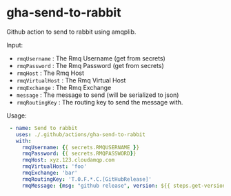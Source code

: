 # gha-send-to-rabbit

Github action to send to rabbit using amqplib.

Input:

- `rmqUsername` : The Rmq Username (get from secrets)
- `rmqPassword` : The Rmq Password (get from secrets)
- `rmqHost` : The Rmq Host
- `rmqVirtualHost` : The Rmq Virtual Host
- `rmqExchange` : The Rmq Exchange
- `message` : The message to send (will be serialized to json)
- `rmqRoutingKey` : The routing key to send the message with.

Usage:

```yaml
 - name: Send to rabbit
   uses: ./.github/actions/gha-send-to-rabbit
   with:
     rmqUsername: {{ secrets.RMQUSERNAME }}
     rmqPassword: {{ secrets.RMQPASSWORD}}
     rmqHost: xyz.123.cloudamqp.com
     rmqVirtualHost: 'foo'
     rmqExchange: 'bar'
     rmqRoutingKey: 'T.0.F.*.C.[GitHubRelease]'
     rmqMessage: {msg: "github release", version: ${{ steps.get-version.outputs.assembly-version }}, app: "FooBarQuax"}
```
